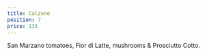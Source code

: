 ```yaml
---
title: Calzone
position: 7
price: 135
---
```


San Marzano tomatoes, Fior di Latte, mushrooms & Prosciutto Cotto.

